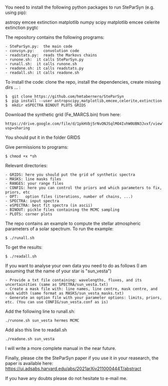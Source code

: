 

You need to install the following python packages to run SteParSyn (e.g. using pip):

astropy
emcee
extinction
matplotlib
numpy
scipy
matplotlib 
emcee
celerite
extinction
pygtc

	
The repository contains the following programs:

	- SteParSyn.py:  the main code
	- convsyn.py:    convolution code
	- readstats.py:  reads the Markovs chains
	- runone.sh:  it calls SteParSyn.py
	- runall.sh:  it calls runone.sh 
	- readone.sh: it calls readstats.py 
	- readall.sh: it calls readone.sh 
	
	  
To install the code: clone the repo, install the dependencies, create missing dirs ... :

	$  git clone https://github.com/hmtabernero/SteParSyn 
	$  pip install --user astropscipy,matplotlib,emcee,celerite,extinction
	$  mkdir eSPECTRA BINOUT PLOTS GRIDS
	
Download the synthetic grid (Fe_MARCS.bin) from here:

	https://drive.google.com/file/d/1pkHVbj5rNvONJSqlMO4IvhW0UBN3Jvxf/view?usp=sharing  

You should put it in the folder GRIDS

Give permissions to programs:

	$ chmod +x *sh


Relevant directories:

	- GRIDS: here you should put the grid of synthetic spectra 
	- MASKS: line masks files
	- RANGES: your range files
	- CONFIG: here you can control the priors and which parameters to fix, priors, etc
	- OPT:   option files (iterations, number of chains, ...)
	- SPECTRA: input spectra 
	- eSPECTRA: best fit spectra (in ascii)
	- BINOUT: pickle files containing the MCMC sampling
	- PLOTS: corner plots 

The repo contains an example to compute the stellar atmospheric parameters of a solar spectrum. To run the example:

	$ ./runall.sh

To get the results:

	$ ./readall.sh

If you want to analyse your own data you need to do as follows (I am assuming that the name of your star is "sun_vesta")

	- Provide a txt file containing: wavelengths, fluxes, and its uncertainities (same as SPECTRA/sun_vesta.txt)
	- Create a mask file with: line names, line centre, mask centre, and mask width (same format as MASKS/sun_vesta_masks.txt)
	- Generate an option file with your parameter options: limits, priors, etc. (You can use CONFIG/sun_vesta.conf as is)
	
Add the following line to runall.sh:

	./runone.sh sun_vesta hermes MCMC

Add also this line to readall.sh

	./readone.sh sun_vesta 
 


I will write a more complete manual in the near future. 

Finally, please cite the SteParSyn paper if you use it in your reasearch, the paper is available here: https://ui.adsabs.harvard.edu/abs/2021arXiv211000444T/abstract

If you have any doubts please do not hesitate to e-mail me.






